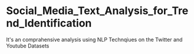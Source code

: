 # Social_Media_Text_Analysis_for_Trend_Identification
It's an comprahensive analysis using NLP Technqiues on the Twitter and Youtube Datasets
